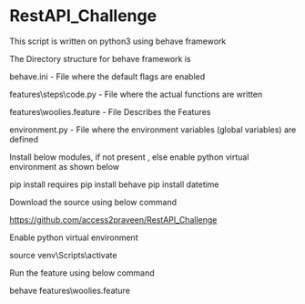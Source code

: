 # RestAPI_Challenge
This script  is written on python3 using behave framework 

The Directory structure for behave framework is 

behave.ini - File where the default flags are enabled

features\steps\code.py - File where the actual functions are written


features\woolies.feature - File Describes the Features


environment.py - File where the environment variables (global variables) are defined

Install below modules, if not present , else enable python virtual environment as shown below

pip install requires
pip install behave
pip install datetime 


Download the source using below command

https://github.com/access2praveen/RestAPI_Challenge

Enable python virtual environment 

source venv\Scripts\activate 

Run the feature using below command

behave features\woolies.feature
